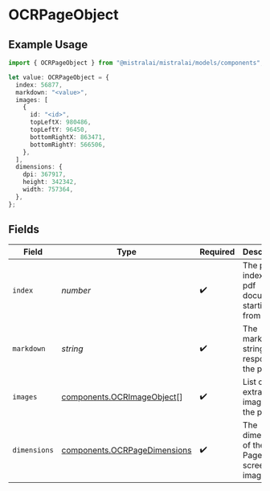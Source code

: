 # OCRPageObject

## Example Usage

```typescript
import { OCRPageObject } from "@mistralai/mistralai/models/components";

let value: OCRPageObject = {
  index: 56877,
  markdown: "<value>",
  images: [
    {
      id: "<id>",
      topLeftX: 980486,
      topLeftY: 96450,
      bottomRightX: 863471,
      bottomRightY: 566506,
    },
  ],
  dimensions: {
    dpi: 367917,
    height: 342342,
    width: 757364,
  },
};
```

## Fields

| Field                                                                        | Type                                                                         | Required                                                                     | Description                                                                  |
| ---------------------------------------------------------------------------- | ---------------------------------------------------------------------------- | ---------------------------------------------------------------------------- | ---------------------------------------------------------------------------- |
| `index`                                                                      | *number*                                                                     | :heavy_check_mark:                                                           | The page index in a pdf document starting from 0                             |
| `markdown`                                                                   | *string*                                                                     | :heavy_check_mark:                                                           | The markdown string response of the page                                     |
| `images`                                                                     | [components.OCRImageObject](../../models/components/ocrimageobject.md)[]     | :heavy_check_mark:                                                           | List of all extracted images in the page                                     |
| `dimensions`                                                                 | [components.OCRPageDimensions](../../models/components/ocrpagedimensions.md) | :heavy_check_mark:                                                           | The dimensions of the PDF Page's screenshot image                            |